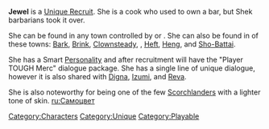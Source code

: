 **Jewel** is a [Unique Recruit](Unique_Recruits.md "wikilink"). She is a
cook who used to own a bar, but Shek barbarians took it over.

She can be found in any town controlled by [](02%20-%20Projects%20&%20Wikis/Kenshi/Kenshi%20Wiki/Kenshi%20Wiki%20Template/United_Cities.md) or [](02%20-%20Projects%20&%20Wikis/Kenshi/Kenshi%20Wiki/Kenshi%20Wiki%20Template/Empire_Peasants.md). She can also be found in [](Town_Overrides.md) of these towns:
[Bark](Bark.md "wikilink"), [Brink](Brink.md "wikilink"),
[Clownsteady](Clownsteady.md "wikilink"), [](Drifter's_Last.md), [Heft](Heft.md "wikilink"),
[Heng](Heng.md "wikilink"), and [Sho-Battai](Sho-Battai.md "wikilink").

She has a Smart [Personality](Personality.md "wikilink") and after
recruitment will have the "Player TOUGH Merc" dialogue package. She has
a single line of unique dialogue, however it is also shared with
[Digna](Digna.md "wikilink"), [Izumi](Izumi.md "wikilink"), and
[Reva](Reva.md "wikilink").

She is also noteworthy for being one of the few
[Scorchlanders](Scorchlander.md "wikilink") with a lighter tone of skin.
[ru:Самоцвет](ru:Самоцвет "wikilink")

[Category:Characters](Category:Characters "wikilink")
[Category:Unique](Category:Unique "wikilink")
[Category:Playable](Category:Playable "wikilink")